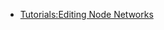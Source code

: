 -   [Tutorials:Editing Node Networks](/frb/docs/index.php?title=ArtificialIntelligenceEditor:Tutorials:Editing_Node_Networks "ArtificialIntelligenceEditor:Tutorials:Editing Node Networks")
